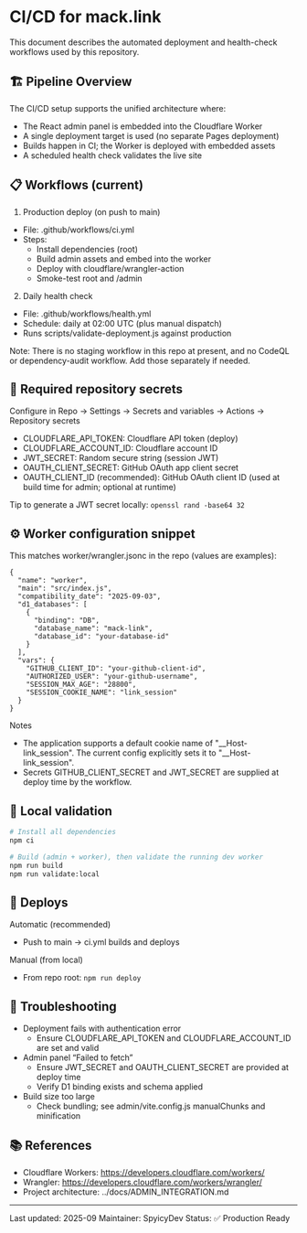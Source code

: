 # CI/CD for mack.link

This document describes the automated deployment and health-check workflows used by this repository.

## 🏗️ Pipeline Overview

The CI/CD setup supports the unified architecture where:
- The React admin panel is embedded into the Cloudflare Worker
- A single deployment target is used (no separate Pages deployment)
- Builds happen in CI; the Worker is deployed with embedded assets
- A scheduled health check validates the live site

## 📋 Workflows (current)

1) Production deploy (on push to main)
- File: .github/workflows/ci.yml
- Steps:
  - Install dependencies (root)
  - Build admin assets and embed into the worker
  - Deploy with cloudflare/wrangler-action
  - Smoke-test root and /admin

2) Daily health check
- File: .github/workflows/health.yml
- Schedule: daily at 02:00 UTC (plus manual dispatch)
- Runs scripts/validate-deployment.js against production

Note: There is no staging workflow in this repo at present, and no CodeQL or dependency-audit workflow. Add those separately if needed.

## 🔐 Required repository secrets

Configure in Repo → Settings → Secrets and variables → Actions → Repository secrets

- CLOUDFLARE_API_TOKEN: Cloudflare API token (deploy)
- CLOUDFLARE_ACCOUNT_ID: Cloudflare account ID
- JWT_SECRET: Random secure string (session JWT)
- OAUTH_CLIENT_SECRET: GitHub OAuth app client secret
- OAUTH_CLIENT_ID (recommended): GitHub OAuth client ID (used at build time for admin; optional at runtime)

Tip to generate a JWT secret locally: `openssl rand -base64 32`

## ⚙️ Worker configuration snippet

This matches worker/wrangler.jsonc in the repo (values are examples):

```jsonc
{
  "name": "worker",
  "main": "src/index.js",
  "compatibility_date": "2025-09-03",
  "d1_databases": [
    {
      "binding": "DB",
      "database_name": "mack-link",
      "database_id": "your-database-id"
    }
  ],
  "vars": {
    "GITHUB_CLIENT_ID": "your-github-client-id",
    "AUTHORIZED_USER": "your-github-username",
    "SESSION_MAX_AGE": "28800",
    "SESSION_COOKIE_NAME": "link_session"
  }
}
```

Notes
- The application supports a default cookie name of "__Host-link_session". The current config explicitly sets it to "__Host-link_session".
- Secrets GITHUB_CLIENT_SECRET and JWT_SECRET are supplied at deploy time by the workflow.

## 🧪 Local validation

```bash
# Install all dependencies
npm ci

# Build (admin + worker), then validate the running dev worker
npm run build
npm run validate:local
```

## 🚀 Deploys

Automatic (recommended)
- Push to main → ci.yml builds and deploys

Manual (from local)
- From repo root: `npm run deploy`

## 🧭 Troubleshooting

- Deployment fails with authentication error
  - Ensure CLOUDFLARE_API_TOKEN and CLOUDFLARE_ACCOUNT_ID are set and valid
- Admin panel “Failed to fetch”
  - Ensure JWT_SECRET and OAUTH_CLIENT_SECRET are provided at deploy time
  - Verify D1 binding exists and schema applied
- Build size too large
  - Check bundling; see admin/vite.config.js manualChunks and minification

## 📚 References
- Cloudflare Workers: https://developers.cloudflare.com/workers/
- Wrangler: https://developers.cloudflare.com/workers/wrangler/
- Project architecture: ../docs/ADMIN_INTEGRATION.md

---
Last updated: 2025-09
Maintainer: SpyicyDev
Status: ✅ Production Ready
